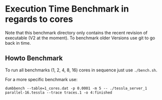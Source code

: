 # Execution Time Benchmark in regards to cores

Note that this benchmark directory only contains the recent revision of executable (V2 at the moment).
To benchmark older Versions use git to go back in time.

## Howto Benchmark

To run all benchmarks (1, 2, 4, 8, 16) cores in sequence just use `./bench.sh`.

For a more specific benchmark use:

    dumbbench --table=1_cores.dat -p 0.0001 -m 5 -- ./tessla_server_1 parallel-16.tessla --trace traces.1 -o 4:finished
